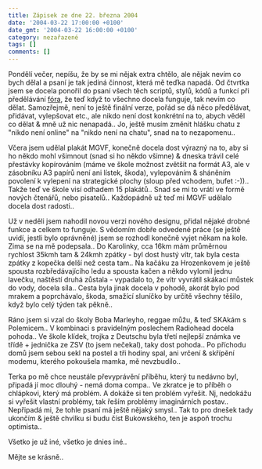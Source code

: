 ```yaml
---
title: Zápisek ze dne 22. března 2004
date: '2004-03-22 17:00:00 +0100'
date_gmt: '2004-03-22 16:00:00 +0100'
category: nezařazené
tags: []
comments: []
---
```

<p>Pondělí večer, nepíšu, že by se mi nějak extra chtělo, ale nějak nevím co bych dělal  a psaní je tak jediná činnost, která mě teďka napadá. Od čtvrtka jsem se docela ponořil  do psaní všech těch scriptů, stylů, kódů a funkcí při předělávání  <a href="http://mgvforum.wz.cz">fóra</a>, že teď  když to všechno docela funguje, tak nevím co dělat. Samozřejmě, není to ještě  finální verze, pořád se dá něco předělávat, přidávat, vylepšovat etc., ale nikdo  není dost konkrétní na to, abych věděl co dělat &amp; mně už nic nenapadá.. Jo, ještě  musím změnit hlášku chatu z &quot;nikdo není online&quot; na &quot;nikdo není  na chatu&quot;, snad na to nezapomenu..</p>
<p>Včera jsem udělal plakát MGVF, konečně docela dost výrazný na to, aby si ho někdo  mohl všimnout (snad si ho někdo všimne) &amp; dneska trávil celé přestávky  kopírováním (máme ve škole možnost zvětšit na formát A3, ale v zásobníku A3 papírů  není ani lístek, škoda), vylepováním &amp; sháněním povolení k vylepení na strategické  plochy (sloup před vchodem, bufet :-)).. Takže teď ve škole visí odhadem 15 plakátů..  Snad se mi to vrátí ve formě nových čtenářů, nebo pisatelů.. Každopádně už teď mi MGVF  udělalo docela dost radosti..</p>
<p>Už v neděli jsem nahodil novou verzi nového designu, přidal nějaké drobné funkce  a celkem to funguje. S vědomím dobře odvedené práce (se ještě uvidí, jestli bylo  oprávněné) jsem se rozhodl konečně vyjet někam na kole. Zima se na mě podepsala..  Do Karolinky, cca 16km mám průměrnou rychlost 35kmh tam &amp; 24kmh zpátky - byl  dost hustý vítr, tak byla cesta zpátky z kopečka delší než cesta tam.. Na kačáku  za Hrozenkovem je ještě spousta rozbředávajícího ledu a spousta kačen a někdo  vylomil jednu lavečku, naštěstí druhá zůstala - vypadalo to, že vítr vyvrátil skákací  můstek do vody, docela síla.. Cesta byla jinak docela v pohodě, akorát bylo pod mrakem  a poprchávalo, škoda, smažící sluníčko by určitě všechny těšilo, když bylo celý  týden tak pěkně..</p>
<p>Ráno jsem si vzal do školy Boba Marleyho, reggae můžu, &amp; teď SKAkám s  Polemicem.. V kombinaci  s pravidelným poslechem Radiohead docela pohoda.. Ve škole klídek, trojka z Deutschu  byla třetí nejlepší známka ve třídě + jednička ze ZSV (to jsem nečekal), taky  dost pohoda.. Po příchodu domů jsem sebou sekl na postel a tři hodiny spal, ani vrčení  &amp; skřípění modemu, kterého pokoušela mamka, mě nevzbudilo..</p>
<p>Terka po mě chce neustále převyprávění příběhu, který tu nedávno byl, připadá  jí moc dlouhý - nemá doma compa.. Ve zkratce je to příběh o chlápkovi, který  má problém. A dokáže si ten problém vyřešit. Nj, nedokážu si vyřešit vlastní problémy,  tak řeším problémy imaginárních postav.. Nepřipadá mi, že tohle psaní má ještě  nějaký smysl.. Tak to pro dnešek tady ukončím &amp; ještě chvilku si budu číst  Bukowského, ten je aspoň trochu optimista..</p>
<p>Všetko je už iné, všetko je dnies iné..</p>
<p>Mějte se krásně..</p>
